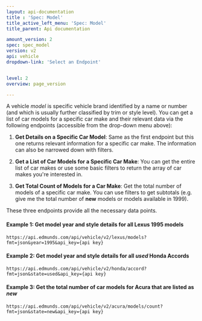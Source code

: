 ```yaml
---
layout: api-documentation
title : 'Spec: Model'
title_active_left_menu: 'Spec: Model'
title_parent: Api documentation

amount_version: 2
spec: spec_model
version: v2
api: vehicle
dropdown-link: 'Select an Endpoint'


level: 2
overview: page_version

---
```


<div class="info-message">
A vehicle <em>model</em> is specific vehicle brand identified by a name or number (and which is usually further classified by trim or style level). You can get a list of car models for a specific car make and their relevant data via the following endpoints (accessible from the drop-down menu above):
</div>

1. **Get Details on a Specific Car Model**: Same as the first endpoint but this one returns relevant information for a specific car make. The information can also be narrowed down with filters.

2. **Get a List of Car Models for a Specific Car Make**: You can get the entire list of car makes or use some basic filters to return the array of car makes you're interested in.

3. **Get Total Count of Models for a Car Make**: Get the total number of models of a specific car make. You can use filters to get subtotals (e.g. give me the total number of __new__ models or models available in 1999).

These three endpoints provide all the necessary data points.

#### Example 1: Get model year and style details for all Lexus 1995 models
	
	https://api.edmunds.com/api/vehicle/v2/lexus/models?fmt=json&year=1995&api_key={api key}
	
#### Example 2: Get model year and style details for all ***used*** Honda Accords

	https://api.edmunds.com/api/vehicle/v2/honda/accord?fmt=json&state=used&api_key={api key}
	
#### Example 3: Get the total number of car models for Acura that are listed as ***new***

	https://api.edmunds.com/api/vehicle/v2/acura/models/count?fmt=json&state=new&api_key={api key}


